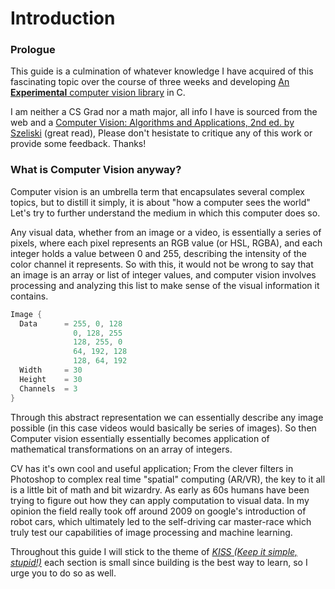 # Introduction

### Prologue&#x20;

This guide is a culmination of whatever knowledge I have acquired of this fascinating topic over the course of three weeks and developing [An **Experimental** computer vision library](https://github.com/aadv1k/cv.c) in C.

I am neither a CS Grad nor a math major, all info I have is sourced from the web and a [Computer Vision: Algorithms and Applications, 2nd ed. by Szeliski](https://szeliski.org/Book/) (great read), Please don't hesistate to critique any of this work or provide some feedback. Thanks!

### What is Computer Vision anyway?&#x20;

Computer vision is an umbrella term that encapsulates several complex topics, but to distill it simply, it is about "how a computer sees the world" Let's try to further understand the medium in which this computer does so.

Any visual data, whether from an image or a video, is essentially a series of pixels, where each pixel represents an RGB value (or HSL, RGBA), and each integer holds a value between 0 and 255, describing the intensity of the color channel it represents. So with this, it would not be wrong to say that an image is an array or list of integer values, and computer vision involves processing and analyzing this list to make sense of the visual information it contains.

```c
Image {
  Data      = 255, 0, 128
              0, 128, 255
              128, 255, 0 
              64, 192, 128 
              128, 64, 192
  Width     = 30
  Height    = 30
  Channels  = 3
}
```

Through this abstract representation we can essentially describe any image possible (in this case videos would basically be series of images). So then Computer vision essentially essentially becomes application of mathematical transformations on an array of integers.

CV has it's own cool and useful application; From the clever filters in Photoshop to complex real time "spatial" computing (AR/VR), the key to it all is a little bit of math and bit wizardry. As early as 60s humans have been trying to figure out how they can apply computation to visual data. In my opinion the field really took off around 2009 on google's introduction of robot cars, which ultimately led to the self-driving car master-race which truly test our capabilities of image processing and machine learning.

Throughout this guide I will stick to the theme of [_KISS (Keep it simple, stupid!)_](https://en.wikipedia.org/wiki/KISS\_principle) each section is small since building is the best way to learn, so I urge you to do so as well.
